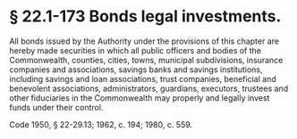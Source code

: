 # § 22.1-173 Bonds legal investments.

<p>All bonds issued by the Authority under the provisions of this chapter are hereby made securities in which all public officers and bodies of the Commonwealth, counties, cities, towns, municipal subdivisions, insurance companies and associations, savings banks and savings institutions, including savings and loan associations, trust companies, beneficial and benevolent associations, administrators, guardians, executors, trustees and other fiduciaries in the Commonwealth may properly and legally invest funds under their control.</p><p>Code 1950, § 22-29.13; 1962, c. 194; 1980, c. 559.</p>